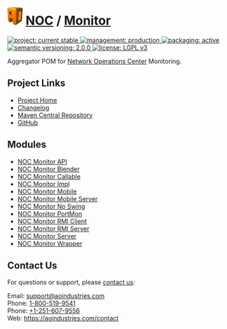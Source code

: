 # [<img src="ao-logo.png" alt="AO Logo" width="35" height="40">](https://github.com/aoindustries) [NOC](https://github.com/aoindustries/noc) / [Monitor](https://github.com/aoindustries/noc-monitor)
<p>
	<a href="https://aoindustries.com/life-cycle#project-current-stable">
		<img src="https://aoindustries.com/ao-badges/project-current-stable.svg" alt="project: current stable" />
	</a>
	<a href="https://aoindustries.com/life-cycle#management-production">
		<img src="https://aoindustries.com/ao-badges/management-production.svg" alt="management: production" />
	</a>
	<a href="https://aoindustries.com/life-cycle#packaging-active">
		<img src="https://aoindustries.com/ao-badges/packaging-active.svg" alt="packaging: active" />
	</a>
	<br />
	<a href="http://semver.org/spec/v2.0.0.html">
		<img src="https://aoindustries.com/ao-badges/semver-2.0.0.svg" alt="semantic versioning: 2.0.0" />
	</a>
	<a href="https://www.gnu.org/licenses/lgpl-3.0">
		<img src="https://aoindustries.com/ao-badges/license-lgpl-3.0.svg" alt="license: LGPL v3" />
	</a>
</p>

Aggregator POM for [Network Operations Center](https://github.com/aoindustries/noc) Monitoring.

## Project Links
* [Project Home](https://aoindustries.com/noc/monitor/)
* [Changelog](https://aoindustries.com/noc/monitor/changelog)
* [Maven Central Repository](https://search.maven.org/artifact/com.aoindustries/noc-monitor)
* [GitHub](https://github.com/aoindustries/noc-monitor)

## Modules
* [NOC Monitor API](https://github.com/aoindustries/noc-monitor-api)
* [NOC Monitor Blender](https://github.com/aoindustries/noc-monitor-blender)
* [NOC Monitor Callable](https://github.com/aoindustries/noc-monitor-callable)
* [NOC Monitor Impl](https://github.com/aoindustries/noc-monitor-impl)
* [NOC Monitor Mobile](https://github.com/aoindustries/noc-monitor-mobile)
* [NOC Monitor Mobile Server](https://github.com/aoindustries/noc-monitor-mobile-server)
* [NOC Monitor No Swing](https://github.com/aoindustries/noc-monitor-noswing)
* [NOC Monitor PortMon](https://github.com/aoindustries/noc-monitor-portmon)
* [NOC Monitor RMI Client](https://github.com/aoindustries/noc-monitor-rmi-client)
* [NOC Monitor RMI Server](https://github.com/aoindustries/noc-monitor-rmi-server)
* [NOC Monitor Server](https://github.com/aoindustries/noc-monitor-server)
* [NOC Monitor Wrapper](https://github.com/aoindustries/noc-monitor-wrapper)

## Contact Us
For questions or support, please [contact us](https://aoindustries.com/contact):

Email: [support@aoindustries.com](mailto:support@aoindustries.com)  
Phone: [1-800-519-9541](tel:1-800-519-9541)  
Phone: [+1-251-607-9556](tel:+1-251-607-9556)  
Web: https://aoindustries.com/contact
